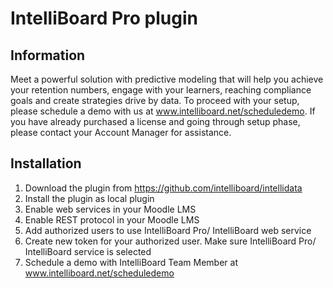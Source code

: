 IntelliBoard Pro plugin
==================

Information
-----------
Meet a powerful solution with predictive modeling that will help you achieve your retention numbers, engage with your learners, reaching compliance goals and create strategies drive by data. To proceed with your setup, please schedule a demo with us at www.intelliboard.net/scheduledemo. If you have already purchased a license and going through setup phase, please contact your Account Manager for assistance.

Installation
-----------
1. Download the plugin from https://github.com/intelliboard/intellidata
2. Install the plugin as local plugin
3. Enable web services in your Moodle LMS
4. Enable REST protocol in your Moodle LMS
5. Add authorized users to use IntelliBoard Pro/ IntelliBoard web service
6. Create new token for your authorized user. Make sure IntelliBoard Pro/ IntelliBoard service is selected
7. Schedule a demo with IntelliBoard Team Member at www.intelliboard.net/scheduledemo